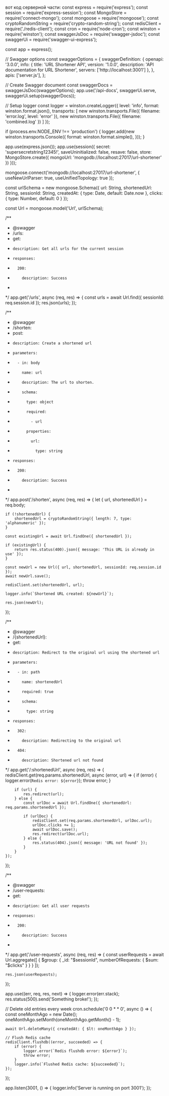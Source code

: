 вот код серверной части:
const express = require('express');
const session = require('express-session');
const MongoStore = require('connect-mongo');
const mongoose = require('mongoose');
const cryptoRandomString = require('crypto-random-string');
const redisClient = require('./redis-client');
const cron = require('node-cron');
const winston = require('winston');
const swaggerJsDoc = require('swagger-jsdoc');
const swaggerUi = require('swagger-ui-express');

const app = express();

// Swagger options
const swaggerOptions = {
swaggerDefinition: {
openapi: '3.0.0',
info: {
title: 'URL Shortener API',
version: '1.0.0',
description: 'API documentation for URL Shortener',
servers: ['http://localhost:3001']
},
},
apis: ['server.js'],
};

// Create Swagger document
const swaggerDocs = swaggerJsDoc(swaggerOptions);
app.use('/api-docs', swaggerUi.serve, swaggerUi.setup(swaggerDocs));

// Setup logger
const logger = winston.createLogger({
level: 'info',
format: winston.format.json(),
transports: [
new winston.transports.File({ filename: 'error.log', level: 'error' }),
new winston.transports.File({ filename: 'combined.log' })
]
});

if (process.env.NODE_ENV !== 'production') {
logger.add(new winston.transports.Console({
format: winston.format.simple(),
}));
}

app.use(express.json());
app.use(session({
secret: 'supersecretstring12345!',
saveUninitialized: false,
resave: false,
store: MongoStore.create({ mongoUrl: 'mongodb://localhost:27017/url-shortener' })
}));

mongoose.connect('mongodb://localhost:27017/url-shortener', {
useNewUrlParser: true,
useUnifiedTopology: true
});

const urlSchema = new mongoose.Schema({
url: String,
shortenedUrl: String,
sessionId: String,
createdAt: { type: Date, default: Date.now },
clicks: { type: Number, default: 0 }
});

const Url = mongoose.model('Url', urlSchema);

/**
* @swagger
* /urls:
*   get:
*     description: Get all urls for the current session
*     responses:
*       200:
*         description: Success
*
*/
app.get('/urls', async (req, res) => {
const urls = await Url.find({ sessionId: req.session.id });
res.json(urls);
});

/**
* @swagger
* /shorten:
*   post:
*     description: Create a shortened url
*     parameters:
*       - in: body
*         name: url
*         description: The url to shorten.
*         schema:
*           type: object
*           required:
*             - url
*           properties:
*             url:
*               type: string
*     responses:
*       200:
*         description: Success
*
*/
app.post('/shorten', async (req, res) => {
let { url, shortenedUrl } = req.body;

    if (!shortenedUrl) {
        shortenedUrl = cryptoRandomString({ length: 7, type: 'alphanumeric' });
    }

    const existingUrl = await Url.findOne({ shortenedUrl });

    if (existingUrl) {
        return res.status(400).json({ message: 'This URL is already in use' });
    }

    const newUrl = new Url({ url, shortenedUrl, sessionId: req.session.id });
    await newUrl.save();

    redisClient.set(shortenedUrl, url);

    logger.info(`Shortened URL created: ${newUrl}`);

    res.json(newUrl);
});

/**
* @swagger
* /{shortenedUrl}:
*   get:
*     description: Redirect to the original url using the shortened url
*     parameters:
*       - in: path
*         name: shortenedUrl
*         required: true
*         schema:
*           type: string
*     responses:
*       302:
*         description: Redirecting to the original url
*       404:
*         description: Shortened url not found
*/
app.get('/:shortenedUrl', async (req, res) => {
redisClient.get(req.params.shortenedUrl, async (error, url) => {
if (error) {
logger.error(`Redis error: ${error}`);
throw error;
}

        if (url) {
            res.redirect(url);
        } else {
            const urlDoc = await Url.findOne({ shortenedUrl: req.params.shortenedUrl });

            if (urlDoc) {
                redisClient.set(req.params.shortenedUrl, urlDoc.url);
                urlDoc.clicks += 1;
                await urlDoc.save();
                res.redirect(urlDoc.url);
            } else {
                res.status(404).json({ message: 'URL not found' });
            }
        }
    });
});

/**
* @swagger
* /user-requests:
*   get:
*     description: Get all user requests
*     responses:
*       200:
*         description: Success
*
*/
app.get('/user-requests', async (req, res) => {
const userRequests = await Url.aggregate([
{
$group: {
_id: "$sessionId",
numberOfRequests: { $sum: "$clicks" }
}
}
]);

    res.json(userRequests);
});

app.use((err, req, res, next) => {
logger.error(err.stack);
res.status(500).send('Something broke!');
});

// Delete old entries every week
cron.schedule('0 0 * * 0', async () => {
const oneMonthAgo = new Date();
oneMonthAgo.setMonth(oneMonthAgo.getMonth() - 1);

    await Url.deleteMany({ createdAt: { $lt: oneMonthAgo } });

    // Flush Redis cache
    redisClient.flushdb((error, succeeded) => {
        if (error) {
            logger.error(`Redis flushdb error: ${error}`);
            throw error;
        }
        logger.info(`Flushed Redis cache: ${succeeded}`);
    });
});

app.listen(3001, () => {
logger.info('Server is running on port 3001');
});

